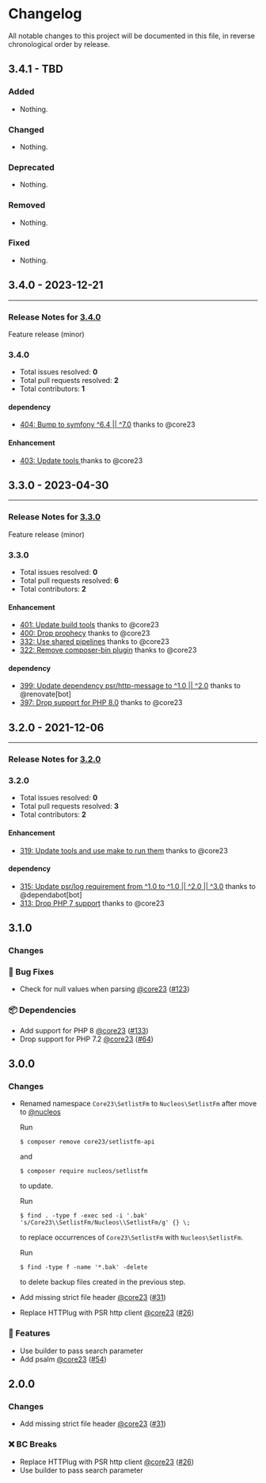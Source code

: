 # Changelog

All notable changes to this project will be documented in this file, in reverse chronological order by release.

## 3.4.1 - TBD

### Added

- Nothing.

### Changed

- Nothing.

### Deprecated

- Nothing.

### Removed

- Nothing.

### Fixed

- Nothing.

## 3.4.0 - 2023-12-21


-----

### Release Notes for [3.4.0](https://github.com/nucleos/setlistfm/milestone/6)

Feature release (minor)

### 3.4.0

- Total issues resolved: **0**
- Total pull requests resolved: **2**
- Total contributors: **1**

#### dependency

 - [404: Bump to symfony ^6.4 || ^7.0](https://github.com/nucleos/setlistfm/pull/404) thanks to @core23

#### Enhancement

 - [403: Update tools ](https://github.com/nucleos/setlistfm/pull/403) thanks to @core23

## 3.3.0 - 2023-04-30


-----

### Release Notes for [3.3.0](https://github.com/nucleos/setlistfm/milestone/3)

Feature release (minor)

### 3.3.0

- Total issues resolved: **0**
- Total pull requests resolved: **6**
- Total contributors: **2**

#### Enhancement

 - [401: Update build tools](https://github.com/nucleos/setlistfm/pull/401) thanks to @core23
 - [400: Drop prophecy](https://github.com/nucleos/setlistfm/pull/400) thanks to @core23
 - [332: Use shared pipelines](https://github.com/nucleos/setlistfm/pull/332) thanks to @core23
 - [322: Remove composer-bin plugin](https://github.com/nucleos/setlistfm/pull/322) thanks to @core23

#### dependency

 - [399: Update dependency psr/http-message to ^1.0 || ^2.0](https://github.com/nucleos/setlistfm/pull/399) thanks to @renovate[bot]
 - [397: Drop support for PHP 8.0](https://github.com/nucleos/setlistfm/pull/397) thanks to @core23

## 3.2.0 - 2021-12-06



-----

### Release Notes for [3.2.0](https://github.com/nucleos/setlistfm/milestone/1)



### 3.2.0

- Total issues resolved: **0**
- Total pull requests resolved: **3**
- Total contributors: **2**

#### Enhancement

 - [319: Update tools and use make to run them](https://github.com/nucleos/setlistfm/pull/319) thanks to @core23

#### dependency

 - [315: Update psr/log requirement from ^1.0 to ^1.0 || ^2.0 || ^3.0](https://github.com/nucleos/setlistfm/pull/315) thanks to @dependabot[bot]
 - [313: Drop PHP 7 support](https://github.com/nucleos/setlistfm/pull/313) thanks to @core23

## 3.1.0

### Changes

### 🐛 Bug Fixes

- Check for null values when parsing [@core23] ([#123])

### 📦 Dependencies

- Add support for PHP 8 [@core23] ([#133])
- Drop support for PHP 7.2 [@core23] ([#64])

## 3.0.0

### Changes

- Renamed namespace `Core23\SetlistFm` to `Nucleos\SetlistFm` after move to [@nucleos]

  Run

  ```
  $ composer remove core23/setlistfm-api
  ```

  and

  ```
  $ composer require nucleos/setlistfm
  ```

  to update.

  Run

  ```
  $ find . -type f -exec sed -i '.bak' 's/Core23\\SetlistFm/Nucleos\\SetlistFm/g' {} \;
  ```

  to replace occurrences of `Core23\SetlistFm` with `Nucleos\SetlistFm`.

  Run

  ```
  $ find -type f -name '*.bak' -delete
  ```

  to delete backup files created in the previous step.

- Add missing strict file header [@core23] ([#31])
- Replace HTTPlug with PSR http client [@core23] ([#26])

### 🚀 Features

- Use builder to pass search parameter
- Add psalm [@core23] ([#54])

## 2.0.0

### Changes

- Add missing strict file header [@core23] ([#31])

### ❌ BC Breaks

- Replace HTTPlug with PSR http client [@core23] ([#26])
- Use builder to pass search parameter

[#54]: https://github.com/nucleos/setlistfm/pull/54
[#31]: https://github.com/nucleos/setlistfm/pull/31
[#26]: https://github.com/nucleos/setlistfm/pull/26
[@nucleos]: https://github.com/nucleos
[@core23]: https://github.com/core23
[#133]: https://github.com/nucleos/setlistfm/pull/133
[#123]: https://github.com/nucleos/setlistfm/pull/123
[#64]: https://github.com/nucleos/setlistfm/pull/64

